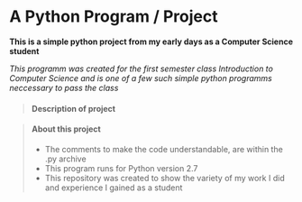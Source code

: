 # A Python Program / Project

**This is a simple python project from my early days as a Computer Science student**

_This programm was created for the first semester class Introduction to Computer Science 
and is one of a few such simple python programms neccessary to pass the class_


> #### Description of project
>
>>

> #### About this project
>
> - The comments to make the code understandable, are within the .py archive
> - This program runs for Python version 2.7
> - This repository was created to show the variety of my work I did and experience I gained as a student
>

